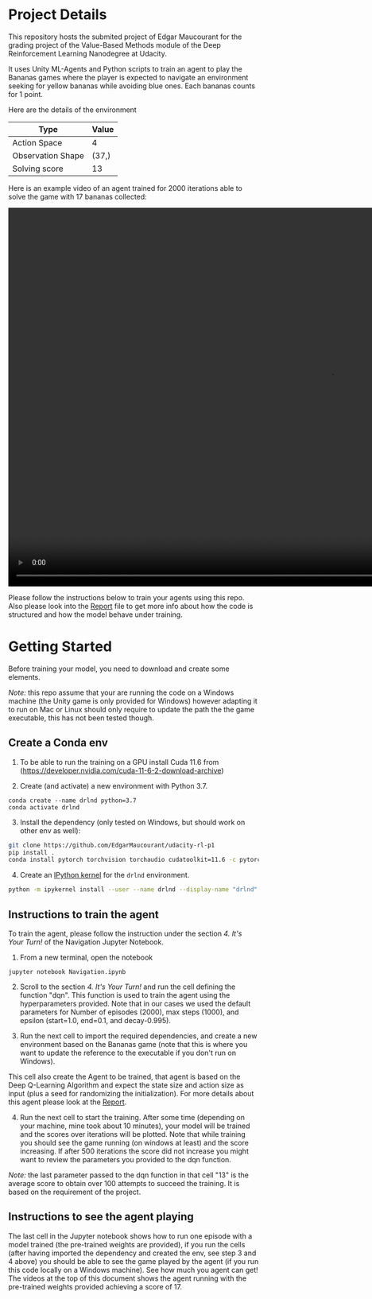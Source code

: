 # Project Details
This repository hosts the submited project of Edgar Maucourant for the grading project of the Value-Based Methods module of the Deep Reinforcement Learning Nanodegree at Udacity.

It uses Unity ML-Agents and Python scripts to train an agent to play the Bananas games where the player is expected to navigate an environment seeking for yellow bananas while avoiding blue ones. Each bananas counts for 1 point.

Here are the details of the environment

| Type				| Value		|
|-------------------|-----------|
| Action Space      |  4        |
| Observation Shape |  (37,)    |
| Solving score     |  13       | 

Here is an example video of an agent trained for 2000 iterations able to solve the game with 17 bananas collected:

<video width="1290" height="762" controls>
  <source src="P1_bananas.mp4" type="video/mp4">
</video>

Please follow the instructions below to train your agents using this repo. Also please look into the [Report](Report.md) file to get more info about how the code is structured and how the model behave under training.

# Getting Started

Before training your model, you need to download and create some elements.

*Note:*  this repo assume that your are running the code on a Windows machine (the Unity game is only provided for Windows) however adapting it to run on Mac or Linux should only require to update the path the the game executable, this has not been tested though.

## Create a Conda env
1. To be able to run the training on a GPU install Cuda 11.6 from (https://developer.nvidia.com/cuda-11-6-2-download-archive)

2. Create (and activate) a new environment with Python 3.7.

```On a terminal
conda create --name drlnd python=3.7 
conda activate drlnd
```
	
3. Install the dependency (only tested on Windows, but should work on other env as well):
```bash
git clone https://github.com/EdgarMaucourant/udacity-rl-p1
pip install .
conda install pytorch torchvision torchaudio cudatoolkit=11.6 -c pytorch
```

4. Create an [IPython kernel](http://ipython.readthedocs.io/en/stable/install/kernel_install.html) for the `drlnd` environment. 
```bash
python -m ipykernel install --user --name drlnd --display-name "drlnd"
```

## Instructions to train the agent

To train the agent, please follow the instruction under the section *4. It's Your Turn!* of the Navigation Jupyter Notebook.

1. From a new terminal, open the notebook

```
jupyter notebook Navigation.ipynb
```

2. Scroll to the section *4. It's Your Turn!* and run the cell defining the function "dqn". This function is used to train the agent using the hyperparameters provided. Note that in our cases we used the default parameters for Number of episodes (2000), max steps (1000), and epsilon (start=1.0, end=0.1, and decay-0.995).

3. Run the next cell to import the required dependencies, and create a new environment based on the Bananas game (note that this is where you want to update the reference to the executable if you don't run on Windows). 

This cell also create the Agent to be trained, that agent is based on the Deep Q-Learning Algorithm and expect the state size and action size as input (plus a seed for randomizing the initialization). For more details about this agent please look at the [Report](Report.md).

4. Run the next cell to start the training. After some time (depending on your machine, mine took about 10 minutes), your model will be trained and the scores over iterations will be plotted. Note that while training you should see the game running (on windows at least) and the score increasing. If after 500 iterations the score did not increase you might want to review the parameters you provided to the dqn function.

*Note:* the last parameter passed to the dqn function in that cell "13" is the average score to obtain over 100 attempts to succeed the training. It is based on the requirement of the project.

## Instructions to see the agent playing

The last cell in the Jupyter notebook shows how to run one episode with a model trained (the pre-trained weights are provided), if you run the cells (after having imported the dependency and created the env, see step 3 and 4 above) you should be able to see the game played by the agent (if you run this code locally on a Windows machine). See how much you agent can get! The videos at the top of this document shows the agent running with the pre-trained weights provided achieving a score of 17.
